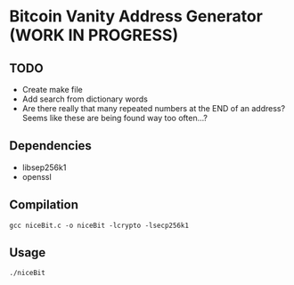 # Bitcoin Vanity Address Generator (WORK IN PROGRESS)
## TODO
* Create make file
* Add search from dictionary words
* Are there really that many repeated numbers at the END of an address? Seems like these are being found way too often...?

## Dependencies
* libsep256k1
* openssl
## Compilation
```
gcc niceBit.c -o niceBit -lcrypto -lsecp256k1
```
## Usage
```
./niceBit
```
